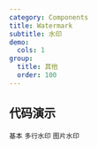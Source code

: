 ```yaml
---
category: Components
title: Watermark
subtitle: 水印
demo:
  cols: 1
group:
  title: 其他
  order: 100
---
```


## 代码演示

<!-- prettier-ignore -->
<code src="./demo/basic.tsx">基本</code>
<code src="./demo/multi-line.tsx">多行水印</code>
<code src="./demo/image.tsx">图片水印</code>
